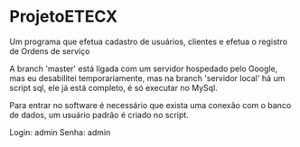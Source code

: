 # ProjetoETECX
Um programa que efetua cadastro de usuários, clientes e efetua o registro de Ordens de serviço

A branch 'master' está ligada com um servidor hospedado pelo Google, mas eu desabilitei temporariamente, mas na branch 'servidor local'
há um script sql, ele já está completo, é só executar no MySql.

Para entrar no software é necessário que exista uma conexão com o banco de dados, um usuário padrão é criado no script.

Login: admin
Senha: admin
